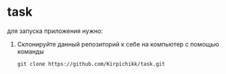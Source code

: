 # task
для запуска приложения нужно:
<ol>
  <li>Склонируйте данный репозиторий к себе на компьютер с помощью команды</li>
  
  ```git clone https://github.com/Kirpichikk/task.git```
</ol>

